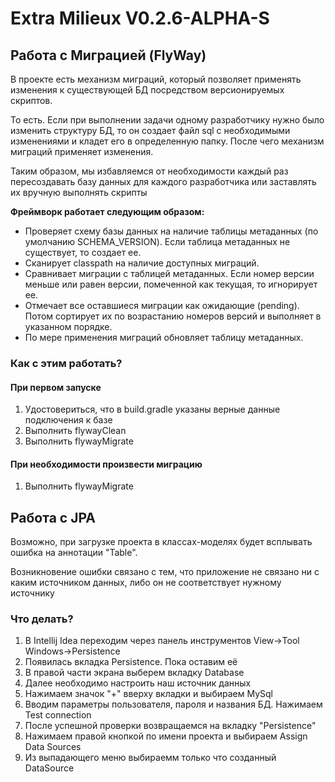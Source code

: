 # Extra Milieux V0.2.6-ALPHA-S
<h2>Работа с Миграцией (FlyWay)</h2>
<p>В проекте есть механизм миграций, который позволяет применять изменения к существующей БД посредством версионируемых скриптов.</p>
<p>То есть. Если при выполнении задачи одному разработчику нужно было изменить структуру БД, то он создает файл sql с необходимыми изменениями и кладет его в определенную папку.
После чего механизм миграций применяет изменения.</p>
<p>Таким образом, мы избавляемся от необходимости каждый раз пересоздавать базу данных для каждого разработчика или заставлять их вручную выполнять скрипты</p>

<b><p>Фреймворк работает следующим образом:</p></b>
<ul>
<li>Проверяет схему базы данных на наличие таблицы метаданных (по умолчанию SCHEMA_VERSION). Если таблица метаданных не существует, то создает ее.</li>
<li>Сканирует classpath на наличие доступных миграций.</li>
<li>Сравнивает миграции с таблицей метаданных. Если номер версии меньше или равен версии, помеченной как текущая, то игнорирует ее.</li>
<li>Отмечает все оставшиеся миграции как ожидающие (pending). Потом сортирует их по возрастанию номеров версий и выполняет в указанном порядке.</li>
<li>По мере применения миграций обновляет таблицу метаданных.</li>
</ul>

<h3>Как с этим работать?</h3>
<h4>При первом запуске</h4>
<ol>
<li>Удостовериться, что в build.gradle указаны верные данные подключения к базе</li>
<li>Выполнить flywayClean</li>
<li>Выполнить flywayMigrate</li>
</ol>
<h4>При необходимости произвести миграцию</h4>
<ol>
<li>Выполнить flywayMigrate</li>
</ol>
<h2>Работа с JPA</h2>
<p>Возможно, при загрузке проекта в классах-моделях будет всплывать ошибка на аннотации "Table".</p>
<p>Возникновение ошибки связано с тем, что приложение не связано ни с каким источником данных, либо он не соответствует нужному источнику</p>
<h3>Что делать?</h3>
<ol>
<li>В Intellij Idea переходим через панель инструментов View->Tool Windows->Persistence</li>
<li>Появилась вкладка Persistence. Пока оставим её</li>
<li>В правой части экрана выберем вкладку Database</li>
<li>Далее необходимо настроить наш источник данных</li>
<li>Нажимаем значок "+" вверху вкладки и выбираем MySql</li>
<li>Вводим параметры пользователя, пароля и названия БД. Нажимаем Test connection</li>
<li>После успешной проверки возвращаемся на вкладку "Persistence"</li>
<li>Нажимаем правой кнопкой по имени проекта и выбираем Assign Data Sources</li>
<li>Из выпадающего меню выбираемм только что созданный DataSource</li>

</ol>